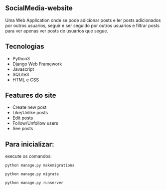 ## SocialMedia-website

Uma Web Application onde se pode adicionar posts e ler posts adicionados por outros usuarios,
seguir e ser seguido por outros usuarios e filtrar posts para ver apenas ver posts de usuarios que segue.

## Tecnologias

* Python3
* Django Web Framework
* Javascript
* SQLite3
* HTML e CSS

## Features do site

* Create new post
* Like/Unlike posts
* Edit posts
* Follow/Unfollow users
* See posts

## Para inicializar:

execute os comandos:

```
python manage.py makemigrations
```
```
python manage.py migrate
```
```
python manage.py runserver
```
